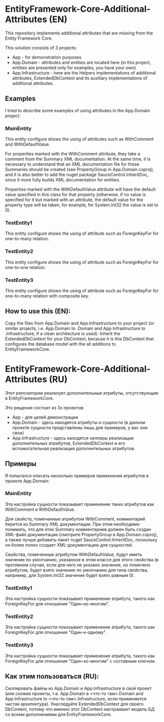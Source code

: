 # EntityFramework-Core-Additional-Attributes (EN)
This repository implements additional attributes that are missing from the Entity Framework Core.

This solution consists of 3 projects:
- App - for demonstration purposes
- App.Domain - attributes and entities are located here (in this project, entities are presented only for examples, you have your own)
- App.Infrastructure - here are the Helpers implementations of additional attributes, ExtendedDbContext and its auxiliary implementations of additional attributes.

## Examples
I tried to describe some examples of using attributes in the App.Domain project:

### MainEntity
This entity configure shows the using of attributes such as WithComment and WithDefaultValue.

For properties marked with the WithComment attribute, they take a comment from the Summary XML documentation.
At the same time, it is necessary to understand that an XML documentation file for these Summaries should be created (see PropertyGroup in App.Domain.csproj), and it is also better to add the nuget package SauceControl.InheritDoc, since it more fully builds XML documentation for entities.

Properties marked with the WithDefaultValue attribute will have the default value specified in this class for that property (otherwise, if no value is specified for it but marked with an attribute, the default value for the property type will be taken, for example, for System.Int32 the value is set to 0).

### TestEntity1
This entity configure shows the using of attribute such as ForeignKeyFor for one-to-many relation.

### TestEntity2
This entity configure shows the using of attribute such as ForeignKeyFor for one-to-one relation.

### TestEntity3
This entity configure shows the using of attribute such as ForeignKeyFor for one-to-many relation with composite key.

## How to use this (EN):
Copy the files from App.Domain and App.Infrastructure to your project (or similar projects, i.e. App.Domain to <smth>.Domain and App.Infrastructure to <smth>.Infrastructure, if a clean architecture is used).
Inherit the ExtendedDbContext for your DbContext, because it is this DbContext that configures the database model with the all additions to EntityFrameworkCore.




# EntityFramework-Core-Additional-Attributes (RU)
Этот репозитории реализует дополнительные атрибуты, отсутствующие в EntityFrameworkCore. 

Это рещение состоит из 3х проектов:
- App - для целей демонстрации
- App.Domain - здесь находятся атрибуты и сущности (в данном проекте сущности представлены лишь для примеров, у вас они свои)
- App.Infrastructure - здесь находятся хелперы реализации дополнительных атрибутов, ExtendedDbContext и его вспомогательная реализация дополнительных атрибутов.

## Примеры
Я попытался описать несколько примеров применения атрибутов в проекте App.Domain:

### MainEntity
Эта настройка сущности показывает применение таких атрибутов как WithComment и WithDefaultValue.

Для свойств, помеченные атрибутом WithComment, комментарий берется из Summary XML документации.
При этом необходимо понимать, что для этих Summary комментариев должен быть создан XML-файл документации (смотрите PropertyGroup в App.Domain.csproj), а также лучше добавить пакет nuget SauceControl.InheritDoc, поскольку он более полно создает XML-документацию для сущностей.

Свойства, помеченные атрибутом WithDefaultValue, будут иметь значение по умолчанию, указанное в этом классе для этого свойства (в противном случае, если для него не указано значение, но помечено атрибутом, будет взято значение по умолчанию для типа свойства, например, для System.Int32 значение будет взято равным 0).

### TestEntity1
Эта настройка сущности показывает применение атрибута, такого как ForeignKeyFor для отношения "Один-ко-многим".

### TestEntity2
Эта настройка сущности показывает применение атрибута, такого как ForeignKeyFor для отношения "Один-к-одному".

### TestEntity3
Эта настройка сущности показывает применение атрибута, такого как ForeignKeyFor для отношения "Один-ко-многим" с составным ключом.

## Как этим пользоваться (RU):
Скопировать файлы из App.Domain и App.Infrastructure в свой проект (или схожие проекты, т.е. App.Domain в <что-то там>.Domain and App.Infrastructure to <что-то там>.Infrastructure, если применяется чистая архитектура).
Унаследуйте ExtendedDbContext для своего DbContext, потому что именно этот DbContext настраивает модель БД со всеми дополнениями для EntityFrameworkCore.